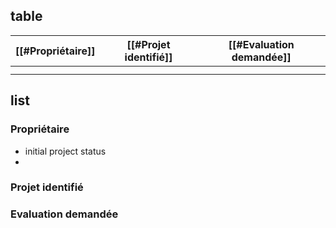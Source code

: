 ## table

| [[#Propriétaire]] | [[#Projet identifié]] | [[#Evaluation demandée]] |
| ----------------- | --------------------- | ------------------------ |
|                   |                       |                          |
|                   |                       |                          |
## list
### Propriétaire

- initial project status
- 

### Projet identifié

### Evaluation demandée

